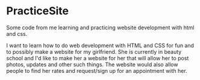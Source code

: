# PracticeSite
Some code from me learning and practicing website development with html and css.

I want to learn how to do web development with HTML and CSS for fun and to possibly make a website for my girlfriend. She is currently in beauty school and I'd like to make her a website for her that will allow her to post photos, updates and other such things. The website would also allow people to find her rates and request/sign up for an appointment with her.